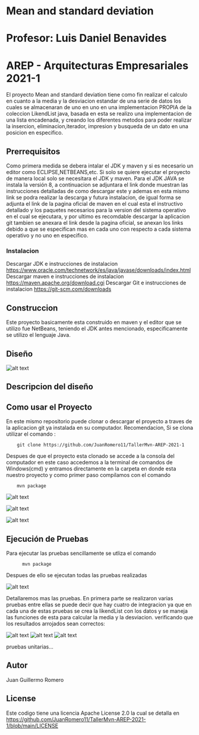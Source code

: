 
# Mean and standard deviation
# Profesor: Luis Daniel Benavides
# AREP - Arquitecturas Empresariales 2021-1

El proyecto Mean and standard deviation tiene como fin realizar el calculo en cuanto a la media y la desviacion estandar de una serie de datos los cuales se almacenaran de uno en uno en una implementacion PROPIA de la coleccion LikendList java, basada en esta se realizo una implementacion de una lista encadenada, y creando los diferentes metodos para poder realizar la insercion, eliminacion,iterador, impresion y busqueda de un dato en una posicion en especifico. 

## Prerrequisitos

Como primera medida se debera intalar el JDK y maven y si es necesario un editor como ECLIPSE,NETBEANS,etc. Si solo se quiere ejecutar el proyecto de manera local solo se necesitara el JDK y maven. Para el JDK JAVA se instala la versión 8, a continuacion se adjuntara el link donde muestran las instrucciones detalladas de como descargar este y ademas en esta mismo link se podra realizar la descarga y futura instalacion, de igual forma se adjunta el link de la pagina oficial de maven en el cual esta el instructivo detallado y los paquetes necesarios para la version del sistema operativo en el cual se ejecutara, y por ultimo es recomdable descargar la aplicacion git tambien se anexara el link desde la pagina oficial, se anexan los links debido a que se especifican mas en cada uno con respecto a cada sistema operativo y no uno en especifico.

### Instalacion

Descargar JDK e instrucciones de instalacion
https://www.oracle.com/technetwork/es/java/javase/downloads/index.html
Descargar maven e instrucciones de instalacion
https://maven.apache.org/download.cgi
Descargar Git e instrucciones de instalacion
https://git-scm.com/downloads

## Construccion
Este proyecto basicamente esta construido en maven y el editor que se utilizo fue NetBeans, teniendo el JDK antes mencionado, especificamente se utilizo el lenguaje Java.

## Diseño

![alt text]()

## Descripcion del diseño



## Como usar el Proyecto
En este mismo repositorio puede clonar o descargar el proyecto a traves de la aplicacion git ya instalada en su computador. Recomendacion, Si se clona utilizar el comando :

        git clone https://github.com/JuanRomero11/TallerMvn-AREP-2021-1
        
Despues de que el proyecto esta clonado se accede a la consola del computador en este caso accedemos a la terminal de comandos de Windows(cmd) y entramos directamente en la carpeta en donde esta nuestro proyecto y como primer paso compilamos con el comando 

        mvn package


![alt text]()
      

![alt text]()


![alt text]()

## Ejecución de Pruebas

Para ejecutar las pruebas sencillamente se utliza el comando 

          mvn package
          
Despues de ello se ejecutan todas las pruebas realizadas 

![alt text]()

Detallaremos mas las pruebas. En primera parte se realizaron varias pruebas entre ellas se puede decir que hay cuatro de integracion ya que en cada una de estas pruebas se crea la likendList con los datos y se maneja las funciones de esta para calcular la media y la desviacion. verificando que los resultados arrojados sean correctos:

![alt text]()
![alt text]()
![alt text]()

pruebas unitarias...

## Autor
Juan Guillermo Romero 
## License
Este codigo tiene una licencia Apache License 2.0 la cual se detalla en https://github.com/JuanRomero11/TallerMvn-AREP-2021-1/blob/main/LICENSE
